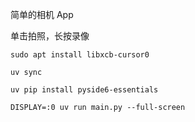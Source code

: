 简单的相机 App

单击拍照，长按录像

```
sudo apt install libxcb-cursor0
```

```
uv sync
```

```
uv pip install pyside6-essentials
```

```
DISPLAY=:0 uv run main.py --full-screen
```
